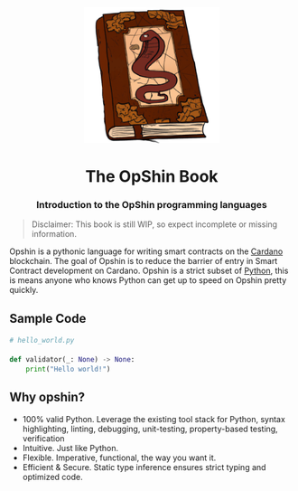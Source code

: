 <div align="center">
<img  src="https://raw.githubusercontent.com/OpShin/opshin-book/main/opshin-book.png" width="240" />
<h1 style="text-align: center;">The OpShin Book</h1>
<h3 style="text-align: center;">Introduction to the OpShin programming languages</h3>
</div>

> Disclaimer: This book is still WIP, so expect incomplete or missing information.

Opshin is a pythonic language for writing smart contracts on the [Cardano](https://cardano.org/) blockchain.
The goal of Opshin is to reduce the barrier of entry in Smart Contract development on Cardano.
Opshin is a strict subset of [Python](https://python.org/), this is means anyone who knows Python can get up to speed on Opshin pretty quickly.

## Sample Code

```python
# hello_world.py

def validator(_: None) -> None:
    print("Hello world!")
```

## Why opshin?

- 100% valid Python. Leverage the existing tool stack for Python, syntax highlighting, linting, debugging, unit-testing, property-based testing, verification
- Intuitive. Just like Python.
- Flexible. Imperative, functional, the way you want it.
- Efficient & Secure. Static type inference ensures strict typing and optimized code.
